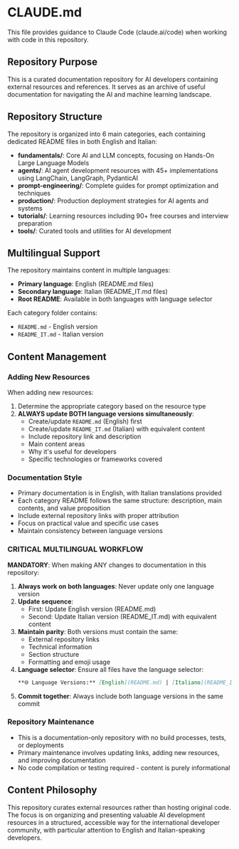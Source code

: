 # CLAUDE.md

This file provides guidance to Claude Code (claude.ai/code) when working with code in this repository.

## Repository Purpose

This is a curated documentation repository for AI developers containing external resources and references. It serves as an archive of useful documentation for navigating the AI and machine learning landscape.

## Repository Structure

The repository is organized into 6 main categories, each containing dedicated README files in both English and Italian:

- **fundamentals/**: Core AI and LLM concepts, focusing on Hands-On Large Language Models
- **agents/**: AI agent development resources with 45+ implementations using LangChain, LangGraph, PydanticAI
- **prompt-engineering/**: Complete guides for prompt optimization and techniques
- **production/**: Production deployment strategies for AI agents and systems
- **tutorials/**: Learning resources including 90+ free courses and interview preparation
- **tools/**: Curated tools and utilities for AI development

## Multilingual Support

The repository maintains content in multiple languages:
- **Primary language**: English (README.md files)
- **Secondary language**: Italian (README_IT.md files)
- **Root README**: Available in both languages with language selector

Each category folder contains:
- `README.md` - English version
- `README_IT.md` - Italian version

## Content Management

### Adding New Resources
When adding new resources:
1. Determine the appropriate category based on the resource type
2. **ALWAYS update BOTH language versions simultaneously**:
   - Create/update `README.md` (English) first
   - Create/update `README_IT.md` (Italian) with equivalent content
   - Include repository link and description
   - Main content areas
   - Why it's useful for developers
   - Specific technologies or frameworks covered

### Documentation Style
- Primary documentation is in English, with Italian translations provided
- Each category README follows the same structure: description, main contents, and value proposition
- Include external repository links with proper attribution
- Focus on practical value and specific use cases
- Maintain consistency between language versions

### CRITICAL MULTILINGUAL WORKFLOW
**MANDATORY**: When making ANY changes to documentation in this repository:

1. **Always work on both languages**: Never update only one language version
2. **Update sequence**: 
   - First: Update English version (README.md)
   - Second: Update Italian version (README_IT.md) with equivalent content
3. **Maintain parity**: Both versions must contain the same:
   - External repository links
   - Technical information
   - Section structure
   - Formatting and emoji usage
4. **Language selector**: Ensure all files have the language selector:
   ```markdown
   **🌐 Language Versions:** [English](README.md) | [Italiano](README_IT.md)
   ```
5. **Commit together**: Always include both language versions in the same commit

### Repository Maintenance
- This is a documentation-only repository with no build processes, tests, or deployments
- Primary maintenance involves updating links, adding new resources, and improving documentation
- No code compilation or testing required - content is purely informational

## Content Philosophy

This repository curates external resources rather than hosting original code. The focus is on organizing and presenting valuable AI development resources in a structured, accessible way for the international developer community, with particular attention to English and Italian-speaking developers.